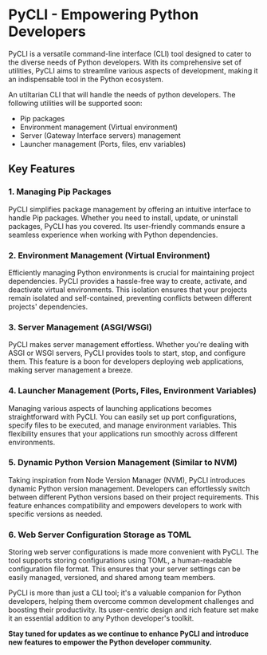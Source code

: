 # PyCLI - Empowering Python Developers

PyCLI is a versatile command-line interface (CLI) tool designed to cater to the diverse needs of Python developers. With its comprehensive set of utilities, PyCLI aims to streamline various aspects of development, making it an indispensable tool in the Python ecosystem.

An utiltarian CLI that will handle the needs of python developers. The following utilities will be supported soon:

- Pip packages
- Environment management (Virtual environment)
- Server (Gateway Interface servers) management
- Launcher management (Ports, files, env variables)



## Key Features

### 1. Managing Pip Packages

PyCLI simplifies package management by offering an intuitive interface to handle Pip packages. Whether you need to install, update, or uninstall packages, PyCLI has you covered. Its user-friendly commands ensure a seamless experience when working with Python dependencies.

### 2. Environment Management (Virtual Environment)

Efficiently managing Python environments is crucial for maintaining project dependencies. PyCLI provides a hassle-free way to create, activate, and deactivate virtual environments. This isolation ensures that your projects remain isolated and self-contained, preventing conflicts between different projects' dependencies.

### 3. Server Management (ASGI/WSGI)

PyCLI makes server management effortless. Whether you're dealing with ASGI or WSGI servers, PyCLI provides tools to start, stop, and configure them. This feature is a boon for developers deploying web applications, making server management a breeze.

### 4. Launcher Management (Ports, Files, Environment Variables)

Managing various aspects of launching applications becomes straightforward with PyCLI. You can easily set up port configurations, specify files to be executed, and manage environment variables. This flexibility ensures that your applications run smoothly across different environments.

### 5. Dynamic Python Version Management (Similar to NVM)

Taking inspiration from Node Version Manager (NVM), PyCLI introduces dynamic Python version management. Developers can effortlessly switch between different Python versions based on their project requirements. This feature enhances compatibility and empowers developers to work with specific versions as needed.

### 6. Web Server Configuration Storage as TOML

Storing web server configurations is made more convenient with PyCLI. The tool supports storing configurations using TOML, a human-readable configuration file format. This ensures that your server settings can be easily managed, versioned, and shared among team members.

PyCLI is more than just a CLI tool; it's a valuable companion for Python developers, helping them overcome common development challenges and boosting their productivity. Its user-centric design and rich feature set make it an essential addition to any Python developer's toolkit.

**Stay tuned for updates as we continue to enhance PyCLI and introduce new features to empower the Python developer community.**
